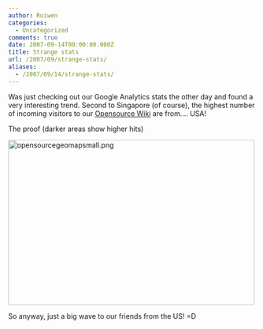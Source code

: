 ```yaml
---
author: Ruiwen
categories:
  - Uncategorized
comments: true
date: 2007-09-14T00:00:00.000Z
title: Strange stats
url: /2007/09/strange-stats/
aliases:
  - /2007/09/14/strange-stats/
---
```


Was just checking out our Google Analytics stats the other day and found a very interesting trend. Second to Singapore (of course), the highest number of incoming visitors to our <a href="//opensource.nus.edu.sg">Opensource Wiki</a> are from.... USA!

The proof (darker areas show higher hits)

<a href='/img/2007/09/opensourcegeomapsmall.png' title='opensourcegeomapsmall.png'><img src='/img/2007/09/opensourcegeomapsmall.png' alt='opensourcegeomapsmall.png' width=500 height=335/></a>


So anyway, just a big wave to our friends from the US! =D
